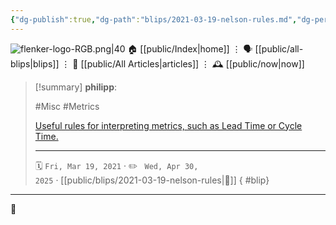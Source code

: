 ```yaml
---
{"dg-publish":true,"dg-path":"blips/2021-03-19-nelson-rules.md","dg-permalink":"2021/03/19/nelson-rules/","permalink":"/2021/03/19/nelson-rules/","title":"philipp @ 2021-03-19"}
---
```



<div class="transclusion internal-embed is-loaded"><div class="markdown-embed">




![flenker-logo-RGB.png|40](/img/user/attachments/flenker-logo-RGB.png)
🏠 [[public/Index\|home]]  ⋮ 🗣️ [[public/all-blips\|blips]] ⋮  📝 [[public/All Articles\|articles]]  ⋮ 🕰️ [[public/now\|now]]


</div></div>


> [!summary] **philipp**:
>
> #Misc #Metrics
>
> [Useful rules for interpreting metrics, such as Lead Time or Cycle Time.](https://en.wikipedia.org/wiki/Nelson_rules)
> - - -
>
> 🗓️ <code>Fri, Mar 19, 2021</code>  · ✏️ <code> Wed, Apr 30, 2025</code>  · [[public/blips/2021-03-19-nelson-rules\|🔗]]
{ #blip}


- - -

 👾
